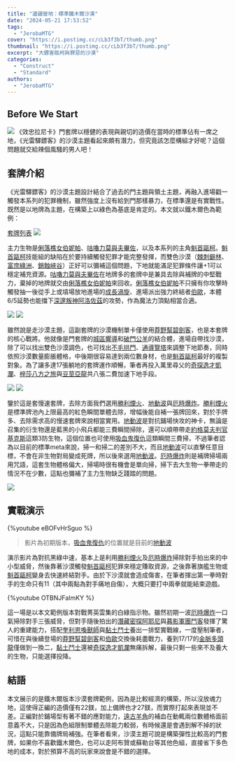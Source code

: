 ```yaml
---
title: "邊疆營地：標準鐵木爾沙漠"
date: "2024-05-21 17:53:52"
tags:
  - "JerobaMTG"
cover: "https://i.postimg.cc/cLb3f3bT/thumb.png"
thumbnail: "https://i.postimg.cc/cLb3f3bT/thumb.png"
excerpt: "大鏢客甌柯與罪惡的沙漠"
categories:
  - "Construct"
  - "Standard"
authors:
  - "JerobaMTG"
---
```


## Before We Start

![](https://i.postimg.cc/cLb3f3bT/thumb.png)
《效忠拉尼卡》門套牌以穩健的表現與親切的造價在當時的標準佔有一席之地，《光雷驛鏢客》的沙漠主題看起來頗有潛力，但究竟該怎麼構組才好呢？這個問題就交給辣個風騷的男人吧！

## 套牌介紹

《光雷驛鏢客》的沙漠主題設計結合了過去的門主題與領土主題，再融入進場戳一觸發本系列的犯罪機制，雖然強度上沒有給到門那樣暴力，在標準還是有實戰性。既然是以地牌為主題，在構築上以綠色為基底是肯定的。本文就以鐵木爾色為範例：

[套牌列表](https://www.mtggoldfish.com/deck/6392284#paper)
![](https://i.postimg.cc/wTpk8s8f/desertdeck.png)

主力生物是[俐落樵女伯妮帕](https://scryfall.com/card/otj/196/bonny-pall-clearcutter)、[咕嚕力莫與夫畢佐](https://scryfall.com/card/mom/219/borborygmos-and-fblthp)，以及本系列的主角[魁首甌柯](https://scryfall.com/card/otj/223/oko-the-ringleader)。[魁首甌柯](https://scryfall.com/card/otj/223/oko-the-ringleader)技能組的缺陷在於要持續觸發犯罪才能完整發揮，而雙色沙漠（[棘刺僻林](https://scryfall.com/card/otj/253/bristling-backwoods)、[富庶綠洲](https://scryfall.com/card/otj/261/lush-oasis)、[銷蝕峽谷](https://scryfall.com/card/otj/256/eroded-canyon)）正好可以彌補這個問題，下地就能滿足犯罪條件讓+1可以穩定補充資源。[咕嚕力莫與夫畢佐](https://scryfall.com/card/mom/219/borborygmos-and-fblthp)在地牌多的套牌中是兼具去除與補牌的中堅戰力，棄掉的地牌就交由[俐落樵女伯妮帕](https://scryfall.com/card/otj/196/bonny-pall-clearcutter)來回收。[俐落樵女伯妮帕](https://scryfall.com/card/otj/196/bonny-pall-clearcutter)不只擁有你攻擊時觸發抽一後從手上或墳場放地進場的[成長渦旋](https://scryfall.com/card/rna/178/zht/%E6%88%90%E9%95%B7%E6%B8%A6%E6%97%8B)、進場派出強力終結者[伯歐](https://scryfall.com/card/totj/6/beau)，本體6/5延勢也能擋下[深邃叛神阿洛佐茲](https://scryfall.com/card/lci/88/aclazotz-deepest-betrayal-temple-of-the-dead)的攻勢，作為魔法力頂點相當合適。

![](https://i.postimg.cc/k4rtpm9b/td1.png)
![](https://i.postimg.cc/N02HDMht/tdd.png)

雖然說是走沙漠主題，這副套牌的沙漠機制單卡僅使用[莽野幫碧劍客](https://scryfall.com/card/otj/172/outcaster-greenblade)，也是本套牌的核心戰將。他就像是門套牌的[城區響導](https://scryfall.com/card/grn/128/zht/%E5%9F%8E%E5%8D%80%E5%9A%AE%E5%B0%8E)和[破門公羊](https://scryfall.com/card/rna/126/zht/%E7%A0%B4%E9%96%80%E5%85%AC%E7%BE%8A)的結合體，進場自帶找沙漠，除了可以找出雙色沙漠調色，也可找出[不毛拱門](https://scryfall.com/card/otj/252/arid-archway)、[通導覽塔](https://scryfall.com/card/otj/254/conduit-pylons)來調整下地節奏，同時依照沙漠數量膨脹體格，中後期很容易達到兩位數身材，也是[魁首甌柯](https://scryfall.com/card/otj/223/oko-the-ringleader)最好的複製對象。為了讓多達17張躺地的套牌運作順暢，筆者再投入萬里尋父的[奇探逸才凱瀾](https://scryfall.com/card/mkm/212/kellan-inquisitive-prodigy-tail-the-suspect)、[梓莎八方之旅](https://scryfall.com/card/neo/172/azusas-many-journeys-likeness-of-the-seeker)與[豆莖亞龍](https://scryfall.com/card/woe/161/beanstalk-wurm-plant-beans)共八張二費加速下地手段。

![](https://i.postimg.cc/Yq9JFVjB/td2a.png)
![](https://i.postimg.cc/RVD2LRn6/td2b.png)

鑒於這是套慢速套牌，去除方面我們選用[勝利煙火](https://scryfall.com/card/dmu/123/fires-of-victory)、[地動波](https://scryfall.com/card/neo/161/zht/%E5%9C%B0%E5%8B%95%E6%B3%A2)與[厄時爆炸](https://scryfall.com/card/mkm/207/ill-timed-explosion)。[勝利煙火](https://scryfall.com/card/dmu/123/fires-of-victory)是標準牌池內上限最高的紅色瞬間單體去除，增幅後能自補一張牌回來，對於手牌多、去除需求高的慢速套牌來說相當實用。[地動波](https://scryfall.com/card/neo/161/zht/%E5%9C%B0%E5%8B%95%E6%B3%A2)是對抗鋪場快攻的神卡，無論是召集的衍生物還是藍黑的小飛兵都能三費瞬間掃除，還可以順帶帶走[約格莫夫判官基克斯](https://scryfall.com/card/bro/95/gix-yawgmoth-praetor)這類3防生物，這個位置也可使用[吸血鬼復仇](https://scryfall.com/card/moc/289/zhs/%E5%90%B8%E8%A1%80%E9%AC%BC%E5%A4%8D%E4%BB%87)這類瞬間三費掃，不過筆者認為以目前的標準meta來說，掃一和掃二的差別不大，而且[地動波](https://scryfall.com/card/neo/161/zht/%E5%9C%B0%E5%8B%95%E6%B3%A2)可以直擊任意目標，不會在非生物對局變成死牌，所以後來選用[地動波](https://scryfall.com/card/neo/161/zht/%E5%9C%B0%E5%8B%95%E6%B3%A2)。[厄時爆炸](https://scryfall.com/card/mkm/207/ill-timed-explosion)則是補牌掃場兩用咒語，這套生物體格偏大，掃場時很有機會是單向掃，掃下去大生物一拳帶走的情況不在少數，這點也彌補了主力生物缺乏踐踏的問題。

![](https://i.postimg.cc/15Mw520k/td3.png)

## 實戰演示

{%youtube eBOFvHrSguo %}

> 影片為初期版本，[吸血鬼復仇](https://scryfall.com/card/moc/289/zhs/%E5%90%B8%E8%A1%80%E9%AC%BC%E5%A4%8D%E4%BB%87)的位置就是目前的[地動波](https://scryfall.com/card/neo/161/zht/%E5%9C%B0%E5%8B%95%E6%B3%A2)

演示影片為對抗黑綠中速，基本上是利用[勝利煙火](https://scryfall.com/card/dmu/123/fires-of-victory)及[厄時爆炸](https://scryfall.com/card/mkm/207/ill-timed-explosion)掃除對手拍出來的中小型威脅，然後靠著沙漠觸發[魁首甌柯](https://scryfall.com/card/otj/223/oko-the-ringleader)犯罪來穩定賺取資源，之後靠著旗艦生物或[魁首甌柯](https://scryfall.com/card/otj/223/oko-the-ringleader)變身去快速終結對手。由於下沙漠就會造成傷害，在筆者揮出第一拳時對手的生命只有11（其中兩點為對手痛地自傷），大概只要打中兩拳就能結束遊戲。

{%youtube OTBNJFaImKY %}

這一場是以本文範例版本對戰菁英雲集的白綠指示物。雖然初期一波[厄時爆炸](https://scryfall.com/card/mkm/207/ill-timed-explosion)一口氣掃除對手三張威脅，但對手隨後拍出的[潛藏密探阿耶尼](https://scryfall.com/card/dmu/192/ajani-sleeper-agent)與[暮影軍團鬥客](https://scryfall.com/card/mom/11/dusk-legion-duelist)發揮了驚人的重建能力，搭配[奎利恩喚獸師](https://scryfall.com/card/dmu/175/quirion-beastcaller)與[黏土鬥士](https://scryfall.com/card/bro/230/clay-champion)養出一排堅實戰線，一度壓制筆者，可惜在與後續登場的[莽野幫碧劍客](https://scryfall.com/card/otj/172/outcaster-greenblade)和[伯歐](https://scryfall.com/card/totj/6/beau)交換後耗盡戰力，養到17/17的[金脈多頭龍](https://scryfall.com/card/otj/167/goldvein-hydra)僅做到一換二，[黏土鬥士](https://scryfall.com/card/bro/230/clay-champion)還被[奇探逸才凱瀾](https://scryfall.com/card/mkm/212/kellan-inquisitive-prodigy-tail-the-suspect)無痛拆解，最後只剩一些來不及養大的生物，只能選擇投降。

## 結語

本文展示的是鐵木爾版本沙漠套牌範例，因為是比較經濟的構築，所以沒放魂力地，這使得正編的造價僅有22鎂，加上備牌也才27鎂，而實際打起來表現並不差。正編對於鋪場型有著不錯的應對能力，[遠古羊角](https://scryfall.com/card/big/16/ancient-cornucopia)的補血在動輒兩位數體格面前意義不大，只是因為色組限制單體去除能力較弱，有時候還是會遇到解不掉的狀況，這點只能靠備牌局補強。在筆者看來，沙漠主題可說是構築彈性比較高的門套牌，如果你不喜歡鐵木爾色，也可以走阿布贊或蘇勒台等其他色組，直接省下多色地的成本，對於預算不高的玩家來說會是不錯的選擇。
